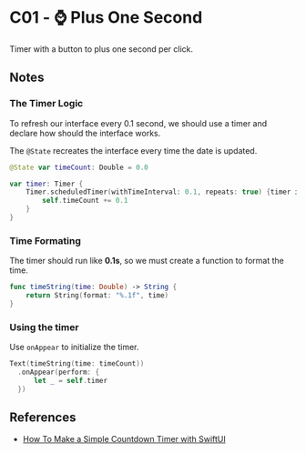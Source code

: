 # C01 - ⌚️ Plus One Second

Timer with a button to plus one second per click.

## Notes

### The Timer Logic

To refresh our interface every 0.1 second, we should use a timer and declare how should the interface works.

The `@State` recreates the interface every time the date is updated.

``` swift
@State var timeCount: Double = 0.0

var timer: Timer {
    Timer.scheduledTimer(withTimeInterval: 0.1, repeats: true) {timer in
        self.timeCount += 0.1
    }
}
```

### Time Formating

The timer should run like **0.1s**, so we must create a function to format the time.

``` swift
func timeString(time: Double) -> String {
    return String(format: "%.1f", time)
}
```

### Using the timer

Use `onAppear` to initialize the timer.

``` swift
Text(timeString(time: timeCount))
  .onAppear(perform: {
      let _ = self.timer
  })
```

## References

- [How To Make a Simple Countdown Timer with SwiftUI](https://medium.com/better-programming/make-a-simple-countdown-with-timer-and-swiftui-3ce355b54986)
